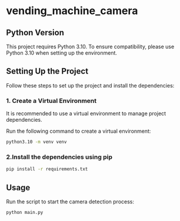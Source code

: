 # vending_machine_camera

## Python Version

This project requires Python 3.10. To ensure compatibility, please use Python 3.10 when setting up the environment.

## Setting Up the Project

Follow these steps to set up the project and install the dependencies:

### 1. Create a Virtual Environment

It is recommended to use a virtual environment to manage project dependencies.

Run the following command to create a virtual environment:

```bash
python3.10 -m venv venv
```

### 2.Install the dependencies using pip
```bash
pip install -r requirements.txt
```

## Usage

Run the script to start the camera detection process:

```bash
python main.py
```
